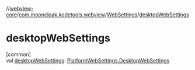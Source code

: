 //[webview-core](../../../index.md)/[com.mooncloak.kodetools.webview](../index.md)/[WebSettings](index.md)/[desktopWebSettings](desktop-web-settings.md)

# desktopWebSettings

[common]\
val [desktopWebSettings](desktop-web-settings.md): [PlatformWebSettings.DesktopWebSettings](../-platform-web-settings/-desktop-web-settings/index.md)
